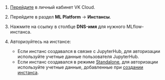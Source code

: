 1. [Перейдите](https://msk.cloud.vk.com/app/) в личный кабинет VK Cloud.
1. Перейдите в раздел **ML Platform** → **Инстансы**.
1. Нажмите на ссылку в столбце **DNS-имя** для нужного MLflow-инстанса.
1. Авторизуйтесь на инстансе:

    - Если инстанс создавался в связке с JupyterHub, для авторизации используйте учетные данные пользователя JupyterHub.
    - Если инстанс создавался в режиме [Standalone](../../../concepts/mlflow-modes), для авторизации используйте учетные данные, добавленные при [создании инстанса](../create).
